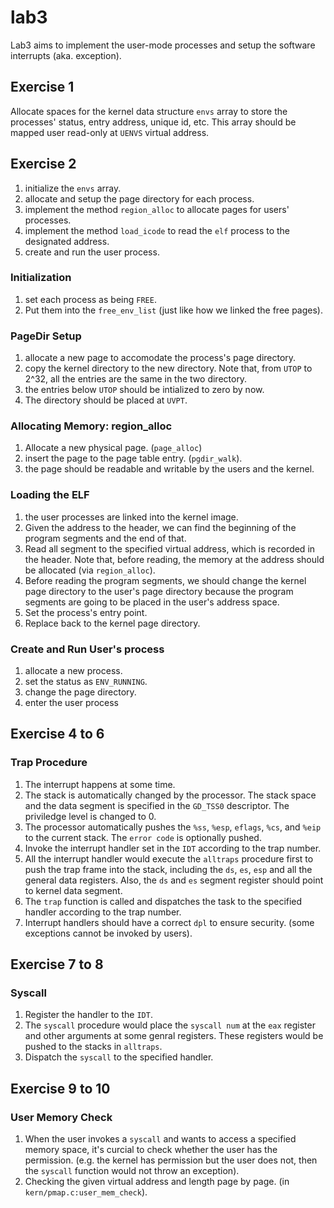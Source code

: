 # lab3
Lab3 aims to implement the user-mode processes and setup the software interrupts (aka. exception). 

## Exercise 1
Allocate spaces for the kernel data structure `envs` array to store the processes' status, entry address, unique id, etc. This array should be mapped user read-only at `UENVS` virtual address.

## Exercise 2
1. initialize the `envs` array.
2. allocate and setup the page directory for each process.
3. implement the method `region_alloc` to allocate pages for users' processes.
4. implement the method `load_icode` to read the `elf` process to the designated address.
5. create and run the user process.

### Initialization
1. set each process as being `FREE`.
2. Put them into the `free_env_list` (just like how we linked the free pages).

### PageDir Setup
1. allocate a new page to accomodate the process's page directory.
2. copy the kernel directory to the new directory. Note that, from `UTOP` to 2^32, all the entries are the same in the two directory.
3. the entries below `UTOP` should be intialized to zero by now.
4. The directory should be placed at `UVPT`.

### Allocating Memory: region_alloc
1. Allocate a new physical page. (`page_alloc`)
2. insert the page to the page table entry. (`pgdir_walk`).
3. the page should be readable and writable by the users and the kernel.

### Loading the ELF
1. the user processes are linked into the kernel image.
2. Given the address to the header, we can find the beginning of the program segments and the end of that.
3. Read all segment to the specified virtual address, which is recorded in the header. Note that, before reading, the memory at the address should be allocated (via `region_alloc`).
4. Before reading the program segments, we should change the kernel page directory to the user's page directory because the program segments are going to be placed in the user's address space.
5. Set the process's entry point.
6. Replace back to the kernel page directory.

### Create and Run User's process
1. allocate a new process.
2. set the status as `ENV_RUNNING`.
3. change the page directory.
4. enter the user process

## Exercise 4 to 6

### Trap Procedure
1. The interrupt happens at some time.
2. The stack is automatically changed by the processor. The stack space and the data segment is specified in the `GD_TSS0` descriptor. The priviledge level is changed to 0.
3. The processor automatically pushes the `%ss`, `%esp`, `eflags`, `%cs`, and `%eip` to the current stack. The `error code` is optionally pushed.
4. Invoke the interrupt handler set in the `IDT` according to the trap number.
5. All the interrupt handler would execute the  `alltraps` procedure first to push the trap frame into the stack, including the `ds`, `es`, `esp` and all the general data registers. Also, the `ds` and `es` segment register should point to kernel data segment.
6. The `trap` function is called and dispatches the task to the specified handler according to the trap number.
7. Interrupt handlers should have a correct `dpl` to ensure security. (some exceptions cannot be invoked by users).

## Exercise 7 to 8

### Syscall
1. Register the handler to the `IDT`.
2. The `syscall` procedure would place the `syscall num` at the `eax` register and other arguments at some genral registers. These registers would be pushed to the stacks in `alltraps`.
3. Dispatch the `syscall` to the specified handler.

## Exercise 9 to 10

### User Memory Check
1. When the user invokes a `syscall` and wants to access a specified memory space, it's curcial to check whether the user has the permission. (e.g. the kernel has permission but the user does not, then the `syscall` function would not throw an exception).
2. Checking the given virtual address and length page by page. (in `kern/pmap.c:user_mem_check`).
